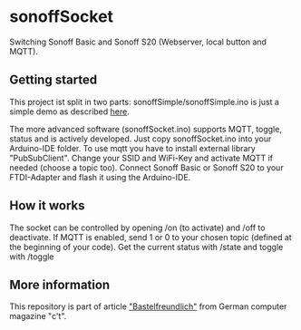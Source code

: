 # sonoffSocket
Switching Sonoff Basic and Sonoff S20 (Webserver, local button and MQTT).

## Getting started
This project ist split in two parts: sonoffSimple/sonoffSimple.ino is just a simple demo as described [here](https://ct.de/yxgs).

The more advanced software (sonoffSocket.ino) supports MQTT, toggle, status and is actively developed. Just copy sonoffSocket.ino into your Arduino-IDE folder. To use mqtt you have to install external library "PubSubClient". Change your SSID and WiFi-Key and activate MQTT if needed (choose a topic too).
Connect Sonoff Basic or Sonoff S20 to your FTDI-Adapter and flash it using the Arduino-IDE.

## How it works
The socket can be controlled by opening <ip of socket>/on (to activate) and <ip of socket>/off to deactivate. If MQTT is enabled, send 1 or 0 to your chosen topic (defined at the beginning of your code).
Get the current status with <ip of socket>/state and toggle  with <ip of socket>/toggle

## More information
This repository is part of article ["Bastelfreundlich"](https://ct.de/yxgs) from German computer magazine "c't".